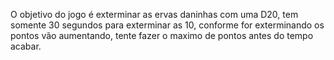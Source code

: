 O objetivo do jogo é exterminar as ervas daninhas com uma D20, tem somente 30 segundos para exterminar as 10, conforme for exterminando os pontos vão aumentando, tente fazer o maximo de pontos antes do tempo acabar.

